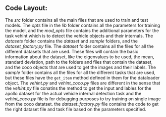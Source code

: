 ## Code Layout:
The *src* folder contains all the main files that are used to train and test models. 
The *opts* file in the *lib* folder contains all the parameters for training the model, and the *mod_opts* file contains the additional parameters for the task vehint which is to detect the vehicle objects and their internals. 
The *datasets* folder contains the *dataset* and *sample* folders, and the *dataset_factory.py* file. The *dataset* folder contains all the files for all the different datasets that are used. These files will contain the basic information about the dataset, like the eigenvalues to be used, the mean, standard deviation, path to the folders and files that contain the dataset, and the coco objects that are used to get the images and their labels. The *sample* folder contains all the files for all the different tasks that are used, but these files have the ```get_item``` method defined in them for the dataloader object. The *vehint.py* and *vehint_coco.py* files are different in the sense that the *vehint.py* file conatins the method to get the input and lables for the apollo dataset for the actual vehicle internal detection task and the *vehint_coco.py* file is for debugging purposes to try training on single image from the coco datatset. the *dataset_factory.py* file contains the code to get the right dataset file and task file based on the parameters specified. 
